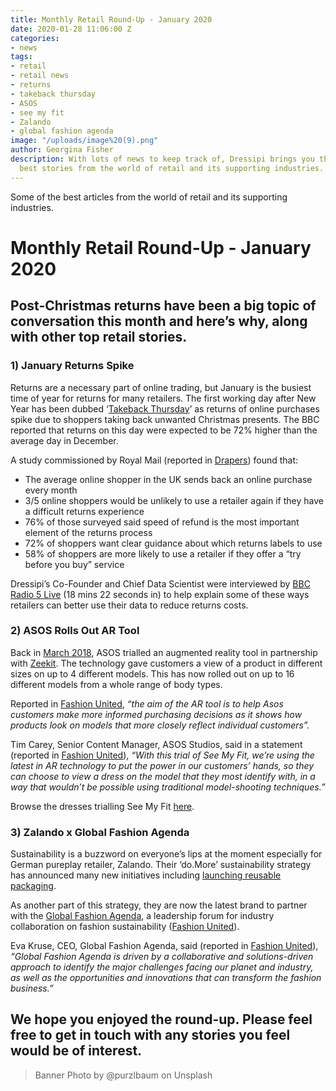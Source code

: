 ```yaml
---
title: Monthly Retail Round-Up - January 2020
date: 2020-01-28 11:06:00 Z
categories:
- news
tags:
- retail
- retail news
- returns
- takeback thursday
- ASOS
- see my fit
- Zalando
- global fashion agenda
image: "/uploads/image%20(9).png"
author: Georgina Fisher
description: With lots of news to keep track of, Dressipi brings you this month's
  best stories from the world of retail and its supporting industries.
---
```


Some of the best articles from the world of retail and its supporting industries.

# Monthly Retail Round-Up - January 2020

## Post-Christmas returns have been a big topic of conversation this month and here’s why, along with other top retail stories.

### 1) January Returns Spike

Returns are a necessary part of online trading, but January is the busiest time of year for returns for many retailers. The first working day after New Year has been dubbed ‘[Takeback Thursday](https://www.bbc.co.uk/news/business-50971709)’ as returns of online purchases spike due to shoppers taking back unwanted Christmas presents. The BBC reported that returns on this day were expected to be 72% higher than the average day in December.

A study commissioned by Royal Mail (reported in [Drapers](https://www.drapersonline.com/news/returns-to-jump-on-takeback-thursday/7038947.article)) found that:
* The average online shopper in the UK sends back an online purchase every month
* 3/5 online shoppers would be unlikely to use a retailer again if they have a difficult returns experience
* 76% of those surveyed said speed of refund is the most important element of the returns process
* 72% of shoppers want clear guidance about which returns labels to use
* 58% of shoppers are more likely to use a retailer if they offer a “try before you buy” service

Dressipi’s Co-Founder and Chief Data Scientist were interviewed by [BBC Radio 5 Live](https://www.bbc.co.uk/sounds/play/m000cpzp) (18 mins 22 seconds in) to help explain some of these ways retailers can better use their data to reduce returns costs. 

### 2) ASOS Rolls Out AR Tool

Back in [March 2018](https://dressipi.com/blog/monthly-retail-round-up-march-2018/), ASOS trialled an augmented reality tool in partnership with [Zeekit](https://zeekit.me/). The technology gave customers a view of a product in different sizes on up to 4 different models. This has now rolled out on up to 16 different models from a whole range of body types. 

Reported in [Fashion United](https://fashionunited.uk/news/fashion/asos-trials-augmented-reality-see-my-fit-tool/2020011547038), *“the aim of the AR tool is to help Asos customers make more informed purchasing decisions as it shows how products look on models that more closely reflect individual customers”.*

Tim Carey, Senior Content Manager, ASOS Studios, said in a statement (reported in [Fashion United](https://fashionunited.uk/news/fashion/asos-trials-augmented-reality-see-my-fit-tool/2020011547038)), *“With this trial of See My Fit, we’re using the latest in AR technology to put the power in our customers’ hands, so they can choose to view a dress on the model that they most identify with, in a way that wouldn’t be possible using traditional model-shooting techniques.”*

Browse the dresses trialling See My Fit [here](https://www.asos.com/women/ctas/fashion-online-20/cat/?cid=13525&affId=5497&browseCountry=GB&currencyid=1&channelref=affiliate&pubref=201309&awc=5678_1580209849_83430d505842996478bb4ea7e6d2892c).

### 3) Zalando x Global Fashion Agenda

Sustainability is a buzzword on everyone’s lips at the moment especially for German pureplay retailer, Zalando. Their ‘do.More’ sustainability strategy has announced many new initiatives including [launching reusable packaging](https://dressipi.com/blog/monthly-retail-round-up-september-2019/).

As another part of this strategy, they are now the latest brand to partner with the [Global Fashion Agenda](https://globalfashionagenda.com/), a leadership forum for industry collaboration on fashion sustainability ([Fashion United](https://fashionunited.uk/news/fashion/zalando-partners-with-global-fashion-agenda-in-sustainability-push/2020011547048)).

Eva Kruse, CEO, Global Fashion Agenda, said (reported in [Fashion United](https://fashionunited.uk/news/fashion/zalando-partners-with-global-fashion-agenda-in-sustainability-push/2020011547048)), *“Global Fashion Agenda is driven by a collaborative and solutions-driven approach to identify the major challenges facing our planet and industry, as well as the opportunities and innovations that can transform the fashion business.”*

## We hope you enjoyed the round-up. Please feel free to get in touch with any stories you feel would be of interest.

> Banner Photo by @purzlbaum on Unsplash